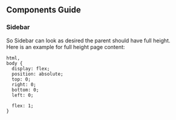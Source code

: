 ## Components Guide

### Sidebar

So Sidebar can look as desired the parent should have full height. </br>
Here is an example for full height page content:

```
html,
body {
  display: flex;
  position: absolute;
  top: 0;
  right: 0;
  bottom: 0;
  left: 0;

  flex: 1;
}
```
